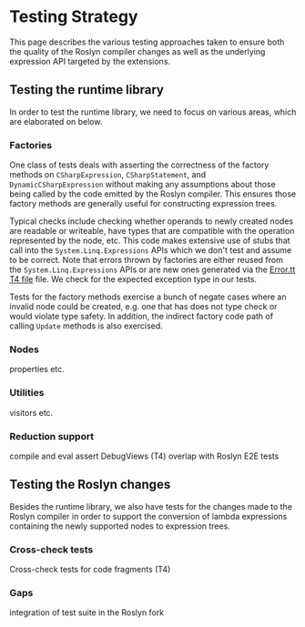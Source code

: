 # Testing Strategy

This page describes the various testing approaches taken to ensure both the quality of the Roslyn compiler changes as well as the underlying expression API targeted by the extensions.

## Testing the runtime library

In order to test the runtime library, we need to focus on various areas, which are elaborated on below.

### Factories

One class of tests deals with asserting the correctness of the factory methods on `CSharpExpression`, `CSharpStatement`, and `DynamicCSharpExpression` without making any assumptions about those being called by the code emitted by the Roslyn compiler. This ensures those factory methods are generally useful for constructing expression trees.

Typical checks include checking whether operands to newly created nodes are readable or writeable, have types that are compatible with the operation represented by the node, etc. This code makes extensive use of stubs that call into the `System.Linq.Expressions` APIs which we don't test and assume to be correct. Note that errors thrown by factories are either reused from the `System.Linq.Expressions` APIs or are new ones generated via the [Error.tt T4 file](../Microsoft.CSharp.Expressions/Error.tt) file. We check for the expected exception type in our tests.

Tests for the factory methods exercise a bunch of negate cases where an invalid node could be created, e.g. one that has does not type check or would violate type safety. In addition, the indirect factory code path of calling `Update` methods is also exercised.

### Nodes

properties etc.

### Utilities

visitors etc.

### Reduction support

compile and eval
assert DebugViews (T4)
overlap with Roslyn E2E tests

## Testing the Roslyn changes

Besides the runtime library, we also have tests for the changes made to the Roslyn compiler in order to support the conversion of lambda expressions containing the newly supported nodes to expression trees.

### Cross-check tests

Cross-check tests for code fragments (T4)

### Gaps

integration of test suite in the Roslyn fork